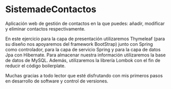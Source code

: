 # SistemadeContactos
Aplicación web de gestión de contactos en la que puedes: añadir, modificar y eliminar contactos respectivamente.

En este ejercicio para la capa de presentación utilizaremos Thymeleaf (para su diseño nos apoyaremos del framework BootStrap) junto con Spring como controlador, para la capa de servicio Spring y para la capa de datos Jpa con Hibernate. Para almacenar nuestra información utilizaremos la base de datos de MySQL. Además, utilizaremos la librería Lombok con el fin de reducir el código boilerplate.

Muchas gracias a todo lector que esté disfrutando con mis primeros pasos en desarrollo de software y control de versiones.
